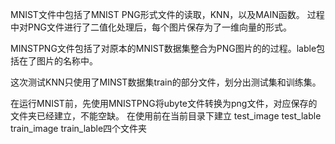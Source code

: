 MNIST文件中包括了MNIST PNG形式文件的读取，KNN，以及MAIN函数。
过程中对PNG文件进行了二值化处理后，每个图片保存为了一维向量的形式。

MINSTPNG文件包括了对原本的MNIST数据集整合为PNG图片的的过程。lable包括在了图片的名称中。

这次测试KNN只使用了MINST数据集train的部分文件，划分出测试集和训练集。

在运行MNIST前，先使用MNISTPNG将ubyte文件转换为png文件，对应保存的文件夹已经建立，不能空缺。
在使用前在当前目录下建立 test_image test_lable train_image train_lable四个文件夹